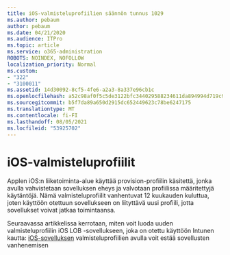```yaml
---
title: iOS-valmisteluprofiilien säännön tunnus 1029
ms.author: pebaum
author: pebaum
ms.date: 04/21/2020
ms.audience: ITPro
ms.topic: article
ms.service: o365-administration
ROBOTS: NOINDEX, NOFOLLOW
localization_priority: Normal
ms.custom:
- "322"
- "3100011"
ms.assetid: 14d30092-8cf5-4fe6-a2a3-8a337e96cb1c
ms.openlocfilehash: a52c98af0f5c5de3122bfc344029588234611da894994d719c95f6af78944405
ms.sourcegitcommit: b5f7da89a650d2915dc652449623c78be6247175
ms.translationtype: MT
ms.contentlocale: fi-FI
ms.lasthandoff: 08/05/2021
ms.locfileid: "53925702"
---
```

# <a name="ios-provisioning-profiles"></a>iOS-valmisteluprofiilit

Applen iOS:n liiketoiminta-alue käyttää provision-profiilin käsitettä, jonka avulla vahvistetaan sovelluksen eheys ja valvotaan profiilissa määritettyjä käytäntöjä. Nämä valmisteluprofiilit vanhentuvat 12 kuukauden kuluttua, joten käyttöön otettuun sovellukseen on liityttävä uusi profiili, jotta sovellukset voivat jatkaa toimintaansa.
  
Seuraavassa artikkelissa kerrotaan, miten voit luoda uuden valmisteluprofiilin iOS LOB -sovellukseen, joka on otettu käyttöön Intunen kautta: [iOS-sovelluksen](https://docs.microsoft.com/intune/app-provisioning-profile-ios) valmisteluprofiilien avulla voit estää sovellusten vanhenemisen
  
